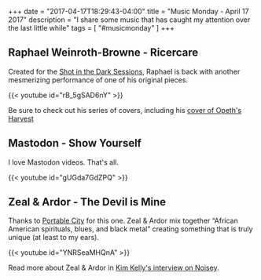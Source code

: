 +++
date = "2017-04-17T18:29:43-04:00"
title = "Music Monday - April 17 2017"
description = "I share some music that has caught my attention over the last little while"
tags = [ "#musicmonday" ]
+++

## Raphael Weinroth-Browne - Ricercare

Created for the [Shot in the Dark Sessions](https://www.youtube.com/channel/UCLUFIrPgzMljClco2SfS6aA), Raphael is back with another mesmerizing performance of one of his original pieces.

{{< youtube id="rB_5gSAD6nY" >}}

Be sure to check out his series of covers, including his [cover of Opeth's Harvest](https://www.youtube.com/watch?v=8bVzu_R7ztc)

## Mastodon - Show Yourself

I love Mastodon videos. That's all.

{{< youtube id="gUGda7GdZPQ" >}}

## Zeal & Ardor - The Devil is Mine

Thanks to [Portable City](http://www.portablecity.net/) for this one. Zeal & Ardor mix together “African American spirituals, blues, and black metal” creating something that is truly unique (at least to my ears).

{{< youtube id="YNRSeaMHQnA" >}}

Read more about Zeal & Ardor in [Kim Kelly's interview on Noisey](https://noisey.vice.com/en_ca/article/zeal-and-ardor-interview).